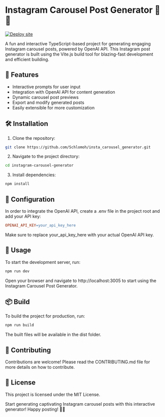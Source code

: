 # Instagram Carousel Post Generator 🚀📸
[![Deploy site](https://github.com/Schlomoh/insta_carousel_generator/actions/workflows/GH_pages_deployment.yml/badge.svg?branch=main)](https://github.com/Schlomoh/insta_carousel_generator/actions/workflows/GH_pages_deployment.yml)

A fun and interactive TypeScript-based project for generating engaging Instagram carousel posts, powered by OpenAI API. This Instagram post generator is built using the Vite.js build tool for blazing-fast development and efficient building.

## 🌟 Features

- Interactive prompts for user input
- Integration with OpenAI API for content generation
- Dynamic carousel post previews
- Export and modify generated posts
- Easily extensible for more customization

## 🛠️ Installation

1. Clone the repository:
```bash
git clone https://github.com/Schlomoh/insta_carousel_generator.git
```

2. Navigate to the project directory:
```bash
cd instagram-carousel-generator
```

3. Install dependencies:
```bash
npm install
```

## 🔧 Configuration

In order to integrate the OpenAI API, create a .env file in the project root and add your API key:

```makefile
OPENAI_API_KEY=your_api_key_here
```

Make sure to replace your_api_key_here with your actual OpenAI API key.

## 🚀 Usage

To start the development server, run:
```bash
npm run dev
```

Open your browser and navigate to http://localhost:3005 to start using the Instagram Carousel Post Generator.

## 📦 Build
To build the project for production, run:

```bash
npm run build
```

The built files will be available in the dist folder.

## 🤝 Contributing
Contributions are welcome! Please read the CONTRIBUTING.md file for more details on how to contribute.

## 📃 License
This project is licensed under the MIT License.

Start generating captivating Instagram carousel posts with this interactive generator! Happy posting! 🎉📲
